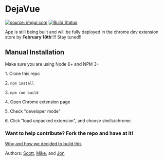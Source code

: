 # DejaVue 
<a href="http://imgur.com/SkifFa4"><img src="http://i.imgur.com/SkifFa4.png" title="source: imgur.com" /></a>
[![Build Status](https://travis-ci.org/taye/interact.js.svg?branch=master)]()



App is still being built and will be fully deployed in the chrome dev extension store by <b>February 18th</b>!!!! Stay tuned!!

## Manual Installation 

Make sure you are using Node 6+ and NPM 3+

<p>1. Clone this repo</p>
<p>2. <code>npm install </code></p>
<p>3. <code>npm run build</code></p>
<p>4. Open Chrome extension page</p>
<p>5. Check "developer mode"</p>
<p>6. Click "load unpacked extension", and choose shells/chrome.</p>


### Want to help contribute? Fork the repo and have at it!


<a href="https://medium.com/@jonajumba/why-were-building-dejavue-js-80e037bf15e3#.tygt4by9o">Why and how we decided to build this</a>



Authors:
<a href="https://github.com/sschwartz0">Scott</a>,
<a href="https://github.com/madebymtr">Mike</a>, and 
<a href="https://github.com/kimhjona">Jon</a>
